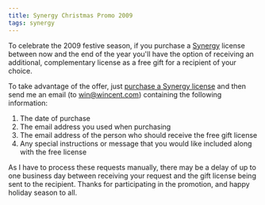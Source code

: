 ```yaml
---
title: Synergy Christmas Promo 2009
tags: synergy
---
```


To celebrate the 2009 festive season, if you purchase a [Synergy](/products/synergy) license between now and the end of the year you'll have the option of receiving an additional, complementary license as a free gift for a recipient of your choice.

To take advantage of the offer, just [purchase a Synergy license](https://www.paypal.com/cgi-bin/webscr?cmd=_xclick&business=win@wincent.com&item_name=Synergy+for+Mac+OS+X+10.2+and+later&amount=5.00&no_note=1&currency_code=EUR&lc=GB) and then send me an email (to <win@wincent.com>) containing the following information:

1.  The date of purchase
2.  The email address you used when purchasing
3.  The email address of the person who should receive the free gift license
4.  Any special instructions or message that you would like included along with the free license

As I have to process these requests manually, there may be a delay of up to one business day between receiving your request and the gift license being sent to the recipient. Thanks for participating in the promotion, and happy holiday season to all.
